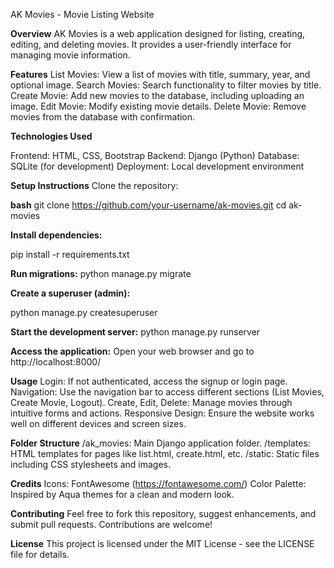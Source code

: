 AK Movies - Movie Listing Website

**Overview**
AK Movies is a web application designed for listing, creating, editing, and deleting movies. It provides a user-friendly interface for managing movie information.

**Features**
List Movies: View a list of movies with title, summary, year, and optional image.
Search Movies: Search functionality to filter movies by title.
Create Movie: Add new movies to the database, including uploading an image.
Edit Movie: Modify existing movie details.
Delete Movie: Remove movies from the database with confirmation.

**Technologies Used**

Frontend: HTML, CSS, Bootstrap
Backend: Django (Python)
Database: SQLite (for development)
Deployment: Local development environment

**Setup Instructions**
Clone the repository:

**bash**
git clone https://github.com/your-username/ak-movies.git
cd ak-movies

**Install dependencies:**

pip install -r requirements.txt

**Run migrations:**
python manage.py migrate

**Create a superuser (admin):**

python manage.py createsuperuser

**Start the development server:**
python manage.py runserver

**Access the application:**
Open your web browser and go to http://localhost:8000/

**Usage**
Login: If not authenticated, access the signup or login page.
Navigation: Use the navigation bar to access different sections (List Movies, Create Movie, Logout).
Create, Edit, Delete: Manage movies through intuitive forms and actions.
Responsive Design: Ensure the website works well on different devices and screen sizes.

**Folder Structure**
/ak_movies: Main Django application folder.
/templates: HTML templates for pages like list.html, create.html, etc.
/static: Static files including CSS stylesheets and images.

**Credits**
Icons: FontAwesome (https://fontawesome.com/)
Color Palette: Inspired by Aqua themes for a clean and modern look.

**Contributing**
Feel free to fork this repository, suggest enhancements, and submit pull requests. Contributions are welcome!

**License**
This project is licensed under the MIT License - see the LICENSE file for details.

